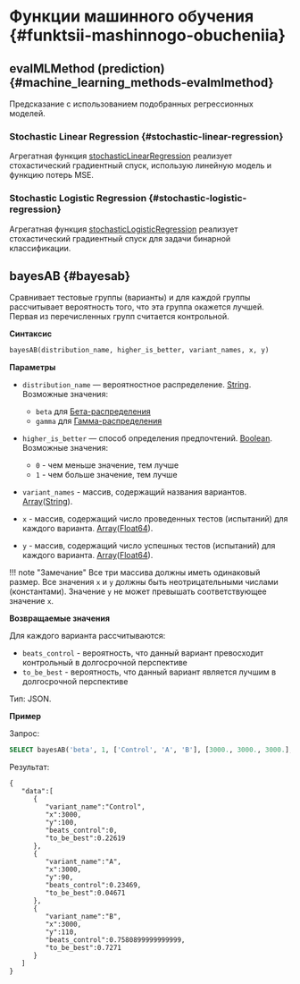 # Функции машинного обучения {#funktsii-mashinnogo-obucheniia}

## evalMLMethod (prediction) {#machine_learning_methods-evalmlmethod}

Предсказание с использованием подобранных регрессионных моделей.

### Stochastic Linear Regression {#stochastic-linear-regression}

Агрегатная функция [stochasticLinearRegression](../../sql-reference/functions/machine-learning-functions.md#agg_functions-stochasticlinearregression) реализует стохастический градиентный спуск, использую линейную модель и функцию потерь MSE.

### Stochastic Logistic Regression {#stochastic-logistic-regression}

Агрегатная функция [stochasticLogisticRegression](../../sql-reference/functions/machine-learning-functions.md#agg_functions-stochasticlogisticregression) реализует стохастический градиентный спуск для задачи бинарной классификации.

## bayesAB {#bayesab}

Сравнивает тестовые группы (варианты) и для каждой группы рассчитывает вероятность того, что эта группа окажется лучшей. Первая из перечисленных групп считается контрольной.

**Синтаксис** 

``` sql
bayesAB(distribution_name, higher_is_better, variant_names, x, y)
```

**Параметры** 

-   `distribution_name` — вероятностное распределение. [String](../../sql-reference/data-types/string.md). Возможные значения:

    -   `beta` для [Бета-распределения](https://ru.wikipedia.org/wiki/Бета-распределение)
    -   `gamma` для [Гамма-распределения](https://ru.wikipedia.org/wiki/Гамма-распределение)

-   `higher_is_better` — способ определения предпочтений. [Boolean](../../sql-reference/data-types/boolean.md). Возможные значения:

    -    `0` - чем меньше значение, тем лучше
    -    `1` - чем больше значение, тем лучше

-   `variant_names` - массив, содержащий названия вариантов. [Array](../../sql-reference/data-types/array.md)([String](../../sql-reference/data-types/string.md)).

-   `x` - массив, содержащий число проведенных тестов (испытаний) для каждого варианта. [Array](../../sql-reference/data-types/array.md)([Float64](../../sql-reference/data-types/float.md)).

-   `y` - массив, содержащий число успешных тестов (испытаний) для каждого варианта. [Array](../../sql-reference/data-types/array.md)([Float64](../../sql-reference/data-types/float.md)).

!!! note "Замечание"
    Все три массива должны иметь одинаковый размер. Все значения `x` и `y` должны быть неотрицательными числами (константами). Значение `y` не может превышать соответствующее значение `x`.

**Возвращаемые значения**

Для каждого варианта рассчитываются:
-   `beats_control` - вероятность, что данный вариант превосходит контрольный в долгосрочной перспективе
-   `to_be_best` - вероятность, что данный вариант является лучшим в долгосрочной перспективе

Тип: JSON.

**Пример**

Запрос:

``` sql
SELECT bayesAB('beta', 1, ['Control', 'A', 'B'], [3000., 3000., 3000.], [100., 90., 110.]) FORMAT PrettySpace;
```

Результат:

``` text
{
   "data":[
      {
         "variant_name":"Control",
         "x":3000,
         "y":100,
         "beats_control":0,
         "to_be_best":0.22619
      },
      {
         "variant_name":"A",
         "x":3000,
         "y":90,
         "beats_control":0.23469,
         "to_be_best":0.04671
      },
      {
         "variant_name":"B",
         "x":3000,
         "y":110,
         "beats_control":0.7580899999999999,
         "to_be_best":0.7271
      }
   ]
}
```
